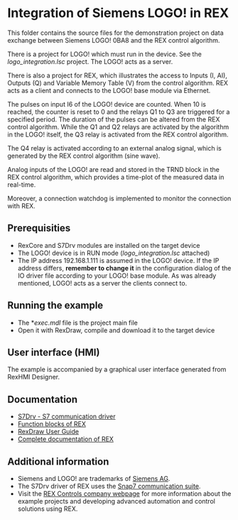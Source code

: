 ﻿Integration of Siemens LOGO! in REX
======================================================

This folder contains the source files for the demonstration project on data
exchange between Siemens LOGO! 0BA8 and the REX control algorithm.

There is a project for LOGO! which must run in the device. See the *logo_integration.lsc* project. The 
LOGO! acts as a server.

There is also a project for REX, which illustrates the access
to Inputs (I, AI), Outputs (Q) and Variable Memory Table (V) from the control 
algorithm. REX acts as a client and connects to the LOGO! base module via Ethernet.

The pulses on input I6 of the LOGO! device are counted. When 10 is reached, the 
counter is reset to 0 and the relays Q1 to Q3 are triggered for a specified 
period. The duration of the pulses can be altered from the REX control algorithm.
While the Q1 and Q2 relays are activated by the algorithm in the LOGO! itself, 
the Q3 relay is activated from the REX control algorithm.

The Q4 relay is activated according to an external analog signal, which is 
generated by the REX control algorithm (sine wave).

Analog inputs of the LOGO! are read and stored in the TRND block in the REX 
control algorithm, which provides a time-plot of the measured data in real-time.

Moreover, a connection watchdog is implemented to monitor the connection with 
REX.

## Prerequisities ##
- RexCore and S7Drv modules are installed on the target device
- The LOGO! device is in RUN mode (*logo_integration.lsc* attached)
- The IP address 192.168.1.111 is assumed in the LOGO! device. If the IP address 
differs, **remember to change it** in the configuration dialog of the IO driver file according to your
LOGO! base module. As was already mentioned, LOGO! acts as a server the clients 
connect to. 

## Running the example ##
- The **exec.mdl* file is the project main file
- Open it with RexDraw, compile and download it to the target device

## User interface (HMI) ##
The example is accompanied by a graphical user interface generated from RexHMI Designer.

## Documentation ##

- [S7Drv - S7 communication driver](https://www.rexcontrols.com/media/2.50.4/doc/ENGLISH/MANUALS/S7Drv/S7Drv_ENG.html)
- [Function blocks of REX](https://www.rexcontrols.com/media/2.50.4/doc/ENGLISH/MANUALS/BRef/BRef_ENG.html)
- [RexDraw User Guide](https://www.rexcontrols.com/media/2.50.4/doc/ENGLISH/MANUALS/RexDraw/RexDraw_ENG.html)
- [Complete documentation of REX](http://www.rexcontrols.com/documentation-and-support)

## Additional information ##

- Siemens and LOGO! are trademarks of [Siemens AG](http://www.siemens.com).
- The S7Drv driver of REX uses the [Snap7 communication suite](http://sourceforge.net/projects/snap7).
- Visit the [REX Controls company webpage](http://www.rexcontrols.com) 
for more information about the example projects and developing advanced 
automation and control solutions using REX.
